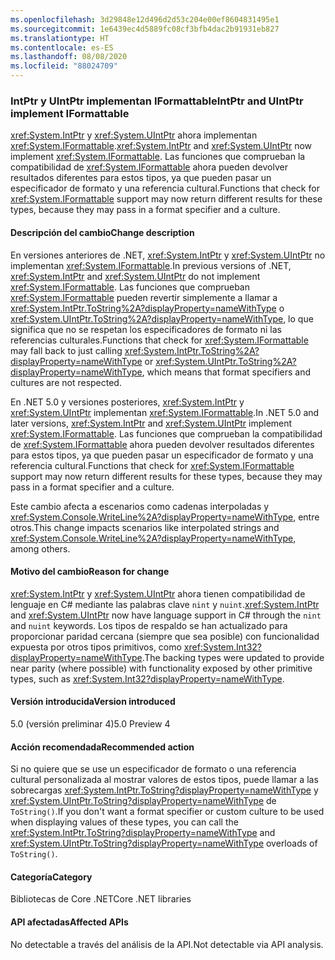 ```yaml
---
ms.openlocfilehash: 3d29848e12d496d2d53c204e00ef8604831495e1
ms.sourcegitcommit: 1e6439ec4d5889fc08cf3bfb4dac2b91931eb827
ms.translationtype: HT
ms.contentlocale: es-ES
ms.lasthandoff: 08/08/2020
ms.locfileid: "88024709"
---
```

### <a name="intptr-and-uintptr-implement-iformattable"></a><span data-ttu-id="8a4e8-101">IntPtr y UIntPtr implementan IFormattable</span><span class="sxs-lookup"><span data-stu-id="8a4e8-101">IntPtr and UIntPtr implement IFormattable</span></span>

<span data-ttu-id="8a4e8-102"><xref:System.IntPtr> y <xref:System.UIntPtr> ahora implementan <xref:System.IFormattable>.</span><span class="sxs-lookup"><span data-stu-id="8a4e8-102"><xref:System.IntPtr> and <xref:System.UIntPtr> now implement <xref:System.IFormattable>.</span></span> <span data-ttu-id="8a4e8-103">Las funciones que comprueban la compatibilidad de <xref:System.IFormattable> ahora pueden devolver resultados diferentes para estos tipos, ya que pueden pasar un especificador de formato y una referencia cultural.</span><span class="sxs-lookup"><span data-stu-id="8a4e8-103">Functions that check for <xref:System.IFormattable> support may now return different results for these types, because they may pass in a format specifier and a culture.</span></span>

#### <a name="change-description"></a><span data-ttu-id="8a4e8-104">Descripción del cambio</span><span class="sxs-lookup"><span data-stu-id="8a4e8-104">Change description</span></span>

<span data-ttu-id="8a4e8-105">En versiones anteriores de .NET, <xref:System.IntPtr> y <xref:System.UIntPtr> no implementan <xref:System.IFormattable>.</span><span class="sxs-lookup"><span data-stu-id="8a4e8-105">In previous versions of .NET, <xref:System.IntPtr> and <xref:System.UIntPtr> do not implement <xref:System.IFormattable>.</span></span> <span data-ttu-id="8a4e8-106">Las funciones que comprueban <xref:System.IFormattable> pueden revertir simplemente a llamar a <xref:System.IntPtr.ToString%2A?displayProperty=nameWithType> o <xref:System.UIntPtr.ToString%2A?displayProperty=nameWithType>, lo que significa que no se respetan los especificadores de formato ni las referencias culturales.</span><span class="sxs-lookup"><span data-stu-id="8a4e8-106">Functions that check for <xref:System.IFormattable> may fall back to just calling <xref:System.IntPtr.ToString%2A?displayProperty=nameWithType> or <xref:System.UIntPtr.ToString%2A?displayProperty=nameWithType>, which means that format specifiers and cultures are not respected.</span></span>

<span data-ttu-id="8a4e8-107">En .NET 5.0 y versiones posteriores, <xref:System.IntPtr> y <xref:System.UIntPtr> implementan <xref:System.IFormattable>.</span><span class="sxs-lookup"><span data-stu-id="8a4e8-107">In .NET 5.0 and later versions, <xref:System.IntPtr> and <xref:System.UIntPtr> implement <xref:System.IFormattable>.</span></span> <span data-ttu-id="8a4e8-108">Las funciones que comprueban la compatibilidad de <xref:System.IFormattable> ahora pueden devolver resultados diferentes para estos tipos, ya que pueden pasar un especificador de formato y una referencia cultural.</span><span class="sxs-lookup"><span data-stu-id="8a4e8-108">Functions that check for <xref:System.IFormattable> support may now return different results for these types, because they may pass in a format specifier and a culture.</span></span>

<span data-ttu-id="8a4e8-109">Este cambio afecta a escenarios como cadenas interpoladas y <xref:System.Console.WriteLine%2A?displayProperty=nameWithType>, entre otros.</span><span class="sxs-lookup"><span data-stu-id="8a4e8-109">This change impacts scenarios like interpolated strings and <xref:System.Console.WriteLine%2A?displayProperty=nameWithType>, among others.</span></span>

#### <a name="reason-for-change"></a><span data-ttu-id="8a4e8-110">Motivo del cambio</span><span class="sxs-lookup"><span data-stu-id="8a4e8-110">Reason for change</span></span>

<span data-ttu-id="8a4e8-111"><xref:System.IntPtr> y <xref:System.UIntPtr> ahora tienen compatibilidad de lenguaje en C# mediante las palabras clave `nint` y `nuint`.</span><span class="sxs-lookup"><span data-stu-id="8a4e8-111"><xref:System.IntPtr> and <xref:System.UIntPtr> now have language support in C# through the `nint` and `nuint` keywords.</span></span> <span data-ttu-id="8a4e8-112">Los tipos de respaldo se han actualizado para proporcionar paridad cercana (siempre que sea posible) con funcionalidad expuesta por otros tipos primitivos, como <xref:System.Int32?displayProperty=nameWithType>.</span><span class="sxs-lookup"><span data-stu-id="8a4e8-112">The backing types were updated to provide near parity (where possible) with functionality exposed by other primitive types, such as <xref:System.Int32?displayProperty=nameWithType>.</span></span>

#### <a name="version-introduced"></a><span data-ttu-id="8a4e8-113">Versión introducida</span><span class="sxs-lookup"><span data-stu-id="8a4e8-113">Version introduced</span></span>

<span data-ttu-id="8a4e8-114">5.0 (versión preliminar 4)</span><span class="sxs-lookup"><span data-stu-id="8a4e8-114">5.0 Preview 4</span></span>

#### <a name="recommended-action"></a><span data-ttu-id="8a4e8-115">Acción recomendada</span><span class="sxs-lookup"><span data-stu-id="8a4e8-115">Recommended action</span></span>

<span data-ttu-id="8a4e8-116">Si no quiere que se use un especificador de formato o una referencia cultural personalizada al mostrar valores de estos tipos, puede llamar a las sobrecargas <xref:System.IntPtr.ToString?displayProperty=nameWithType> y <xref:System.UIntPtr.ToString?displayProperty=nameWithType> de `ToString()`.</span><span class="sxs-lookup"><span data-stu-id="8a4e8-116">If you don't want a format specifier or custom culture to be used when displaying values of these types, you can call the <xref:System.IntPtr.ToString?displayProperty=nameWithType> and <xref:System.UIntPtr.ToString?displayProperty=nameWithType> overloads of `ToString()`.</span></span>

#### <a name="category"></a><span data-ttu-id="8a4e8-117">Categoría</span><span class="sxs-lookup"><span data-stu-id="8a4e8-117">Category</span></span>

<span data-ttu-id="8a4e8-118">Bibliotecas de Core .NET</span><span class="sxs-lookup"><span data-stu-id="8a4e8-118">Core .NET libraries</span></span>

#### <a name="affected-apis"></a><span data-ttu-id="8a4e8-119">API afectadas</span><span class="sxs-lookup"><span data-stu-id="8a4e8-119">Affected APIs</span></span>

<span data-ttu-id="8a4e8-120">No detectable a través del análisis de la API.</span><span class="sxs-lookup"><span data-stu-id="8a4e8-120">Not detectable via API analysis.</span></span>

<!--

#### Affected APIs

Not detectable via API analysis.

-->
